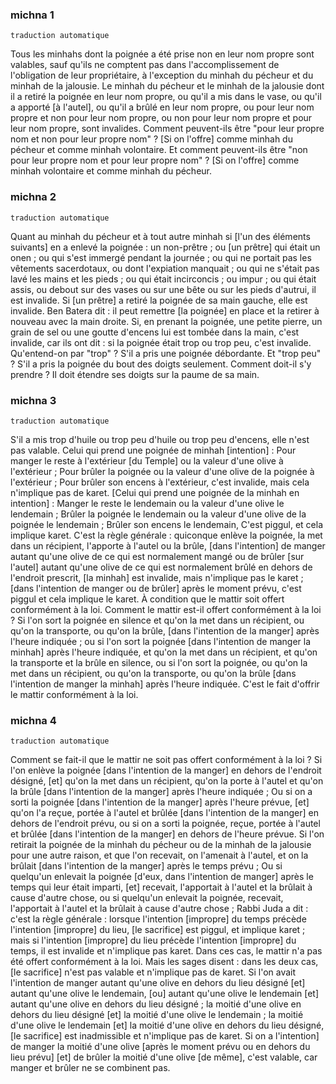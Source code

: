 ### michna 1

`traduction automatique`

Tous les minhahs dont la poignée a été prise non en leur nom propre sont valables, sauf qu'ils ne comptent pas dans l'accomplissement de l'obligation de leur propriétaire, à l'exception du minhah du pécheur et du minhah de la jalousie. Le minhah du pécheur et le minhah de la jalousie dont il a retiré la poignée en leur nom propre, ou qu'il a mis dans le vase, ou qu'il a apporté [à l'autel], ou qu'il a brûlé en leur nom propre, ou pour leur nom propre et non pour leur nom propre, ou non pour leur nom propre et pour leur nom propre, sont invalides. Comment peuvent-ils être "pour leur propre nom et non pour leur propre nom" ? [Si on l'offre] comme minhah du pécheur et comme minhah volontaire. Et comment peuvent-ils être "non pour leur propre nom et pour leur propre nom" ? [Si on l'offre] comme minhah volontaire et comme minhah du pécheur.

### michna 2

`traduction automatique`

Quant au minhah du pécheur et à tout autre minhah si [l'un des éléments suivants] en a enlevé la poignée : un non-prêtre ; ou [un prêtre] qui était un onen ; ou qui s'est immergé pendant la journée ; ou qui ne portait pas les vêtements sacerdotaux, ou dont l'expiation manquait ; ou qui ne s'était pas lavé les mains et les pieds ; ou qui était incirconcis ; ou impur ; ou qui était assis, ou debout sur des vases ou sur une bête ou sur les pieds d'autrui, il est invalide. Si [un prêtre] a retiré la poignée de sa main gauche, elle est invalide. Ben Batera dit : il peut remettre [la poignée] en place et la retirer à nouveau avec la main droite. Si, en prenant la poignée, une petite pierre, un grain de sel ou une goutte d'encens lui est tombée dans la main, c'est invalide, car ils ont dit : si la poignée était trop ou trop peu, c'est invalide. Qu'entend-on par "trop" ? S'il a pris une poignée débordante. Et "trop peu" ? S'il a pris la poignée du bout des doigts seulement. Comment doit-il s'y prendre ? Il doit étendre ses doigts sur la paume de sa main.

### michna 3

`traduction automatique`

S'il a mis trop d'huile ou trop peu d'huile ou trop peu d'encens, elle n'est pas valable. Celui qui prend une poignée de minhah [intention] : Pour manger le reste à l'extérieur [du Temple] ou la valeur d'une olive à l'extérieur ; Pour brûler la poignée ou la valeur d'une olive de la poignée à l'extérieur ; Pour brûler son encens à l'extérieur, c'est invalide, mais cela n'implique pas de karet. [Celui qui prend une poignée de la minhah en intention] : Manger le reste le lendemain ou la valeur d'une olive le lendemain ; Brûler la poignée le lendemain ou la valeur d'une olive de la poignée le lendemain ; Brûler son encens le lendemain, C'est piggul, et cela implique karet. C'est la règle générale : quiconque enlève la poignée, la met dans un récipient, l'apporte à l'autel ou la brûle, [dans l'intention] de manger autant qu'une olive de ce qui est normalement mangé ou de brûler [sur l'autel] autant qu'une olive de ce qui est normalement brûlé en dehors de l'endroit prescrit, [la minhah] est invalide, mais n'implique pas le karet ; [dans l'intention de manger ou de brûler] après le moment prévu, c'est piggul et cela implique le karet. À condition que le mattir soit offert conformément à la loi. Comment le mattir est-il offert conformément à la loi ? Si l'on sort la poignée en silence et qu'on la met dans un récipient, ou qu'on la transporte, ou qu'on la brûle, [dans l'intention de la manger] après l'heure indiquée ; ou si l'on sort la poignée [dans l'intention de manger la minhah] après l'heure indiquée, et qu'on la met dans un récipient, et qu'on la transporte et la brûle en silence, ou si l'on sort la poignée, ou qu'on la met dans un récipient, ou qu'on la transporte, ou qu'on la brûle [dans l'intention de manger la minhah] après l'heure indiquée. C'est le fait d'offrir le mattir conformément à la loi.

### michna 4

`traduction automatique`

Comment se fait-il que le mattir ne soit pas offert conformément à la loi ? Si l'on enlève la poignée [dans l'intention de la manger] en dehors de l'endroit désigné, [et] qu'on la met dans un récipient, qu'on la porte à l'autel et qu'on la brûle [dans l'intention de la manger] après l'heure indiquée ; Ou si on a sorti la poignée [dans l'intention de la manger] après l'heure prévue, [et] qu'on l'a reçue, portée à l'autel et brûlée [dans l'intention de la manger] en dehors de l'endroit prévu, ou si on a sorti la poignée, reçue, portée à l'autel et brûlée [dans l'intention de la manger] en dehors de l'heure prévue. Si l'on retirait la poignée de la minhah du pécheur ou de la minhah de la jalousie pour une autre raison, et que l'on recevait, on l'amenait à l'autel, et on la brûlait [dans l'intention de la manger] après le temps prévu ; Ou si quelqu'un enlevait la poignée [d'eux, dans l'intention de manger] après le temps qui leur était imparti, [et] recevait, l'apportait à l'autel et la brûlait à cause d'autre chose, ou si quelqu'un enlevait la poignée, recevait, l'apportait à l'autel et la brûlait à cause d'autre chose ; Rabbi Juda a dit : c'est la règle générale : lorsque l'intention [impropre] du temps précède l'intention [impropre] du lieu, [le sacrifice] est piggul, et implique karet ; mais si l'intention [impropre] du lieu précède l'intention [impropre] du temps, il est invalide et n'implique pas karet. Dans ces cas, le mattir n'a pas été offert conformément à la loi. Mais les sages disent : dans les deux cas, [le sacrifice] n'est pas valable et n'implique pas de karet. Si l'on avait l'intention de manger autant qu'une olive en dehors du lieu désigné [et] autant qu'une olive le lendemain, [ou] autant qu'une olive le lendemain [et] autant qu'une olive en dehors du lieu désigné ; la moitié d'une olive en dehors du lieu désigné [et] la moitié d'une olive le lendemain ; la moitié d'une olive le lendemain [et] la moitié d'une olive en dehors du lieu désigné, [le sacrifice] est inadmissible et n'implique pas de karet. Si on a l'intention] de manger la moitié d'une olive [après le moment prévu ou en dehors du lieu prévu] [et] de brûler la moitié d'une olive [de même], c'est valable, car manger et brûler ne se combinent pas.
